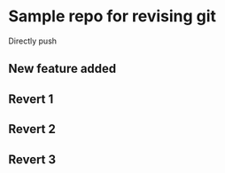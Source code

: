 # Sample repo for revising git

Directly push

## New feature added

## Revert 1

## Revert 2

## Revert 3
